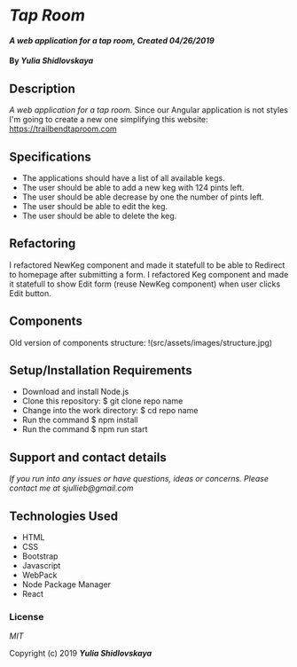 # _Tap Room_

#### _A web application for a tap room, Created 04/26/2019_

#### By _**Yulia Shidlovskaya**_

## Description

_A web application for a tap room._
Since our Angular application is not styles I'm going to create a new one simplifying this website:
https://trailbendtaproom.com

## Specifications

* The applications should have a list of all available kegs.
* The user should be able to add a new keg with 124 pints left.
* The user should be able decrease by one the number of pints left.
* The user should be able to edit the keg.
* The user should be able to delete the keg.

## Refactoring
  I refactored NewKeg component and made it statefull to be able to Redirect to homepage after submitting a form.
  I refactored Keg component and made it statefull to show Edit form (reuse NewKeg component) when user clicks Edit button.

## Components

Old version of components structure:
!(src/assets/images/structure.jpg)  

## Setup/Installation Requirements

* Download and install Node.js
* Clone this repository: $ git clone repo name
* Change into the work directory: $ cd repo name
* Run the command $ npm install
* Run the command $ npm run start

## Support and contact details

_If you run into any issues or have questions, ideas or concerns. Please contact me at sjullieb@gmail.com_

## Technologies Used

* HTML
* CSS
* Bootstrap
* Javascript
* WebPack
* Node Package Manager
* React

### License

*MIT*

Copyright (c) 2019 **_Yulia Shidlovskaya_**
